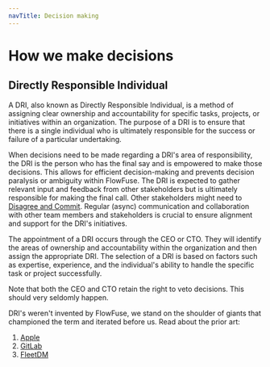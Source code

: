 ```yaml
---
navTitle: Decision making
---
```


# How we make decisions

## Directly Responsible Individual

A DRI, also known as Directly Responsible Individual, is a method of assigning
clear ownership and accountability for specific tasks, projects, or initiatives
within an organization. The purpose of a DRI is to ensure that there is a single
individual who is ultimately responsible for the success or failure of a
particular undertaking.

When decisions need to be made regarding a DRI's area of responsibility, the DRI
is the person who has the final say and is empowered to make those decisions.
This allows for efficient decision-making and prevents decision paralysis or
ambiguity within FlowFuse. The DRI is expected to gather relevant input and
feedback from other stakeholders but is ultimately responsible for making the
final call. Other stakeholders might need to
<a href="./values.md#disagreeandcommit">Disagree and Commit</a>. Regular
(async) communication and collaboration with other team members and stakeholders
is crucial to ensure alignment and support for the DRI's initiatives.

The appointment of a DRI occurs through the CEO or CTO. They will identify the
areas of ownership and accountability within the organization and then assign
the appropriate DRI. The selection of a DRI is based on factors such as
expertise, experience, and the individual's ability to handle the specific task
or project successfully.

Note that both the CEO and CTO retain the right to veto decisions. This should very seldomly happen. 

DRI's weren't invented by FlowFuse, we stand on the shoulder of giants that
championed the term and iterated before us. Read about the prior art:
1. [Apple](http://fortune.com/2011/08/25/how-apple-works-inside-the-worlds-biggest-startup/)
1. [GitLab](https://about.gitlab.com/handbook/people-group/directly-responsible-individuals/)
1. [FleetDM](https://fleetdm.com/handbook/company/why-this-way#why-direct-responsibility)